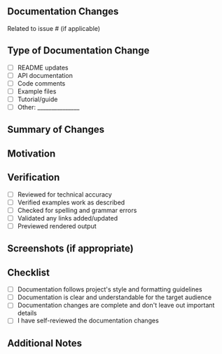 <!-- 
TEMPLATE FOR DOCUMENTATION PULL REQUESTS
-->

## Documentation Changes

<!-- 
Describe what documentation you're adding, updating, or removing.
-->

Related to issue # (if applicable)

## Type of Documentation Change

<!-- Please mark which type(s) of documentation this PR updates -->

- [ ] README updates
- [ ] API documentation
- [ ] Code comments
- [ ] Example files
- [ ] Tutorial/guide
- [ ] Other: _______________

## Summary of Changes

<!-- 
Provide a brief summary of the main changes or additions to the documentation.
-->

## Motivation

<!-- 
Why was this documentation change needed?
Was it addressing missing information, fixing errors, or improving clarity?
-->

## Verification

<!-- 
How have you verified that the documentation is accurate and helpful?
-->

- [ ] Reviewed for technical accuracy
- [ ] Verified examples work as described
- [ ] Checked for spelling and grammar errors
- [ ] Validated any links added/updated
- [ ] Previewed rendered output

## Screenshots (if appropriate)

<!-- Add screenshots of the documentation changes if applicable -->

## Checklist

- [ ] Documentation follows project's style and formatting guidelines
- [ ] Documentation is clear and understandable for the target audience
- [ ] Documentation changes are complete and don't leave out important details
- [ ] I have self-reviewed the documentation changes

## Additional Notes

<!-- Any other information that's important to reviewers -->